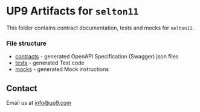 # UP9 Artifacts for `selton11`
This folder contains contract documentation, tests and mocks for `selton11`.



### File structure 
- [contracts](contracts) - generated OpenAPI Specification (Swagger) json files
- [tests](tests) - generated Test code
- [mocks](mocks) - generated Mock instructions

## Contact
Email us at info@up9.com
